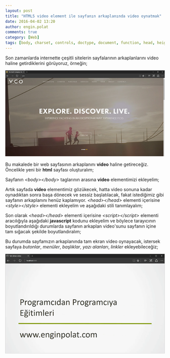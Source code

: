 ```yaml
---
layout: post
title: "HTML5 video element ile sayfanın arkaplanında video oynatmak"
date: 2016-04-02 13:20
author: engin.polat
comments: true
category: [Web]
tags: [body, charset, controls, doctype, document, function, head, height, html, html5, javascript, lang, loop, margin, meta, muted, OnLoad, onresize, overflow, padding, querySelector, script, source, style, video, width, window]
---
```

Son zamanlarda internette çeşitli sitelerin sayfalarının arkaplanlarını video haline getirdiklerini görüyoruz, örneğin;

<a href="http://y.co" target="_blank">![](/assets/uploads/2016/04/html5-video-background-0.jpg)</a>

Bu makalede bir web sayfasının arkaplanını **video** haline getireceğiz. Öncelikle yeni bir **html** sayfası oluşturalım;

<script src="https://gist.github.com/polatengin/04603b1e70d5811f6cfb650527c0310f.js?file=Index-Before.html"></script>

Sayfanın *&lt;body&gt;&lt;/body&gt;* taglarının arasına **video** elementimizi ekleyelim;

<script src="https://gist.github.com/polatengin/04603b1e70d5811f6cfb650527c0310f.js?file=Index-Video.html"></script>

Artık sayfada **video** elementimiz gözükecek, hatta video sonuna kadar oynadıktan sonra başa dönecek ve sessiz başlatılacak, fakat istediğimiz gibi sayfanın arkaplanını henüz kaplamıyor. *&lt;head&gt;&lt;/head&gt;* elementi içerisine *&lt;style&gt;&lt;/style&gt;* elementi ekleyelim ve aşağıdaki stili tanımlayalım;

<script src="https://gist.github.com/polatengin/04603b1e70d5811f6cfb650527c0310f.js?file=style.css"></script>

Son olarak *&lt;head&gt;&lt;/head&gt;* elementi içerisine *&lt;script&gt;&lt;/script&gt;* elementi aracılığıyla aşağıdaki **javascript** kodunu ekleyelim ve böylece tarayıcının boyutlandırıldığı durumlarda sayfanın arkaplan video'sunu sayfanın içine tam sığacak şekilde boyutlandıralım;

<script src="https://gist.github.com/polatengin/04603b1e70d5811f6cfb650527c0310f.js?file=Index.js"></script>

Bu durumda sayfamızın arkaplanında tam ekran video oynayacak, istersek sayfaya *butonlar*, *menüler*, *başlıklar*, *yazı alanları*, *linkler* ekleyebileceğiz;

![](/assets/uploads/2016/04/html5-video-background-1.png)
